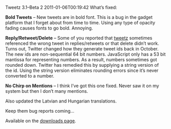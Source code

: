 Tweetz 3.1–Beta 2
2011-01-06T00:19:42
What’s fixed:

**Bold Tweets** – New tweets are in bold font. This is a bug in the gadget platform that I forget about from time to time. Using any type of opacity fading causes fonts to go bold. Annoying.

**Reply/Retweet/Delete** – Some of you reported that [tweetz](http://mike-ward.net/tweetz) sometimes referenced the wrong tweet in replies/retweets or that delete didn’t work. Turns out, Twitter changed how they generate tweet ids back in October. The new ids are non-sequential 64 bit numbers. JavaScript only has a 53 bit mantissa for representing numbers. As a result, numbers sometimes got rounded down. Twitter has remedied this by supplying a string version of the id. Using the string version eliminates rounding errors since it’s never converted to a number.

**No Chirp on Mentions** – I think I’ve got this one fixed. Never saw it on my system but then I don’t many mentions.

Also updated the Latvian and Hungarian translations. 

Keep them bug reports coming…

Available on the [downloads page](http://mike-ward.net/downloads).
